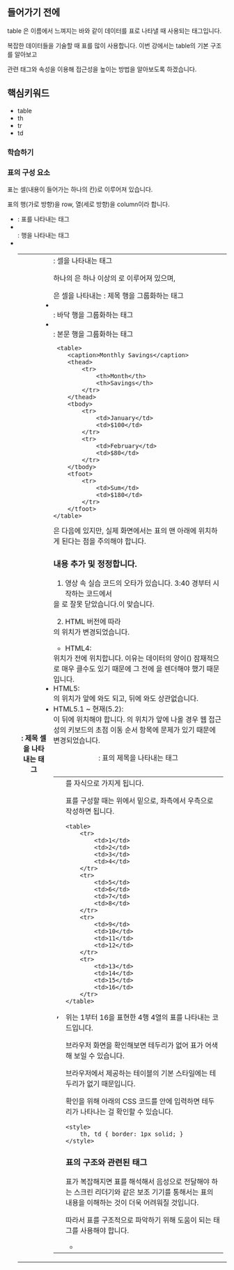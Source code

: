## 들어가기 전에

table 은 이름에서 느껴지는 바와 같이 데이터를 표로 나타낼 때 사용되는 태그입니다. 

복잡한 데이터들을 기술할 때 표를 많이 사용합니다. 이번 강에서는 table의 기본 구조를 알아보고

관련 태그와 속성을 이용해 접근성을 높이는 방법을 알아보도록 하겠습니다.

## 핵심키워드

+ table
+ th
+ tr
+ td

### 학습하기

### 표의 구성 요소

표는 셀(내용이 들어가는 하나의 칸)로 이루어져 있습니다.

표의 행(가로 방향)을 row, 열(세로 방향)을 column이라 합니다.

+ <table> : 표를 나타내는 태그
+ <tr> : 행을 나타내는 태그
+ <th> : 제목 셀을 나타내는 태그
+ <td> : 셀을 나타내는 태그

하나의 <table>은 하나 이상의 <tr>로 이루어져 있으며,

<tr>은 셀을 나타내는 <th>, <td>를 자식으로 가지게 됩니다.

표를 구성할 때는 위에서 밑으로, 좌측에서 우측으로 작성하면 됩니다.

```
<table>
    <tr>
        <td>1</td>
        <td>2</td>
        <td>3</td>
        <td>4</td>
    </tr>
    <tr>
        <td>5</td>
        <td>6</td>
        <td>7</td>
        <td>8</td>
    </tr>
    <tr>
        <td>9</td>
        <td>10</td>
        <td>11</td>
        <td>12</td>
    </tr>
    <tr>
        <td>13</td>
        <td>14</td>
        <td>15</td>
        <td>16</td>
    </tr>
</table>
```

위는 1부터 16을 표현한 4행 4열의 표를 나타내는 코드입니다.

브라우저 화면을 확인해보면 테두리가 없어 표가 어색해 보일 수 있습니다.

브라우저에서 제공하는 테이블의 기본 스타일에는 테두리가 없기 때문입니다.

확인을 위해 아래의 CSS 코드를 <head> 안에 입력하면 테두리가 나타나는 걸 확인할 수 있습니다.

```
<style>
    th, td { border: 1px solid; }
</style>
```

### 표의 구조와 관련된 태그

표가 복잡해지면 표를 해석해서 음성으로 전달해야 하는 스크린 리더기와 같은 보조 기기를 통해서는 표의 내용을 이해하는 것이 더욱 어려워질 것입니다.

따라서 표를 구조적으로 파악하기 위해 도움이 되는 태그를 사용해야 합니다.

 + <caption>: 표의 제목을 나타내는 태그
 + <thead>: 제목 행을 그룹화하는 태그
 + <tfoot>: 바닥 행을 그룹화하는 태그
 + <tbody>: 본문 행을 그룹화하는 태그

```
 <table>
    <caption>Monthly Savings</caption>
    <thead>
        <tr>
            <th>Month</th>
            <th>Savings</th>
        </tr>
    </thead>
    <tbody>
        <tr>
            <td>January</td>
            <td>$100</td>
        </tr>
        <tr>
            <td>February</td>
            <td>$80</td>
        </tr>
    </tbody>
    <tfoot>
        <tr>
            <td>Sum</td>
            <td>$180</td>
        </tr>
    </tfoot>
</table>
 ```

<tfoot>은 <thead> 다음에 있지만, 실제 화면에서는 표의 맨 아래에 위치하게 된다는 점을 주의해야 합니다.

### 내용 추가 및 정정합니다.

1. 영상 속 실습 코드의 오타가 있습니다. 3:40 경부터 시작하는 코드에서 <tr>을 </td>로 잘못 닫았습니다.
<tr></tr>이 맞습니다.

2. HTML 버전에 따라 <tfoot>의 위치가 변경되었습니다.

+ HTML4: <tfoot> 위치가 <tbody> 전에 위치합니다. 이유는 데이터의 양이(<tbody>) 잠재적으로 매우 클수도 있기 때문에 그 전에 <tfoot>을 렌더해야 했기 때문입니다.
+ HTML5:  <tfoot>의 위치가 <tbody> 앞에 와도 되고, 뒤에 와도 상관없습니다.
+ HTML5.1 ~ 현재(5.2): <tfoot>이 <tbody> 뒤에 위치해야 합니다. <tfoot>의 위치가 <tbody> 앞에 나올 경우 웹 접근성의 키보드의 초점 이동 순서 항목에 문제가 있기 때문에 변경되었습니다.

